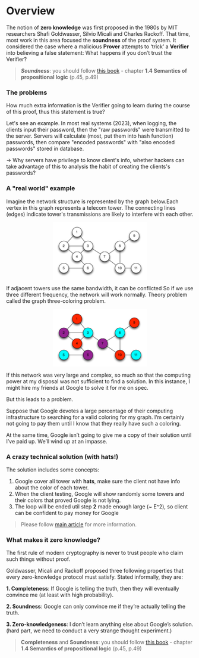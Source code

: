 # Overview

The notion of **zero knowledge** was first proposed in the 1980s by MIT researchers Shafi Goldwasser, Silvio Micali and Charles Rackoff. 
That time, most work in this area focused the **soundness** of the proof system. It considered the case where a malicious **Prover** attempts to ‘trick’ a **Verifier** into believing a false statement: What happens if you don’t trust the Verifier?

> ***Soundness***: you should follow [this book](https://www.amazon.com/Logic-Computer-Science-Modelling-Reasoning/dp/052154310X) - chapter **1.4 Semantics of propositional logic** (p.45, p.49)

### The problems

How much extra information is the Verifier going to learn during the course of this proof, thus this statement is true?

Let's see an example. In most real systems (2023), when logging, the clients input their password, then the "raw passwords" were transmitted to the server. Servers will calculate (most, put them into hash function) passwords, then compare "encoded passwords" with "also encoded passwords" stored in database.

-> Why servers have privilege to know client's info, whether hackers can take advantage of this to analysis the habit of creating the clients's passwords?
### A "real world" example

Imagine the network structure is represented by the graph below.Each vertex in this graph represents a telecom tower. The connecting lines (edges) indicate tower's transmissions are likely to interfere with each other.

<img src="./assets/telecom-towers.png" alt="Telecom Tower" style="width:50%; display: block; margin-left: auto;  margin-right: auto;">

If adjacent towers use the same bandwidth, it can be conflicted
So if we use three different frequency, the network will work normally. Theory problem called the graph three-coloring problem.

<img src="./assets/telecom-towers-colored.png" alt="Telecom Tower Colored" style="width:50%; display: block; margin-left: auto;  margin-right: auto;">

If this network was very large and complex, so much so that the computing power at my disposal was not sufficient to find a solution. In this instance, I might hire my friends at Google to solve it for me on spec.

But this leads to a problem.

Suppose that Google devotes a large percentage of their computing infrastructure to searching for a valid coloring for my graph. I’m certainly not going to pay them until I know that they really have such a coloring.

At the same time, Google isn’t going to give me a copy of their solution until I’ve paid up. We’ll wind up at an impasse.
### A crazy technical solution (with hats!)

The solution includes some concepts:

1. Google cover all tower with **hats**, make sure the client not have info about the color of each tower.
2. When the client testing, Google will show randomly some towers and their colors that proved Google is not lying.
3. The loop will be ended util step **2** made enough large (~ E^2), so client can be confident to pay money for Google

> Please follow [main article](https://blog.cryptographyengineering.com/2014/11/27/zero-knowledge-proofs-illustrated-primer/) 
for more information.

### What makes it **zero knowledge**?

The first rule of modern cryptography is never to trust people who claim such things without proof.

Goldwasser, Micali and Rackoff proposed three following properties that every zero-knowledge protocol must satisfy. Stated informally, they are:

**1. Completeness**: If Google is telling the truth, then they will eventually convince me (at least with high probability).

**2. Soundness**: Google can only convince me if they’re actually telling the truth.

**3. Zero-knowledgeness**: I don’t learn anything else about Google’s solution. (hard part, we need to conduct a very strange thought experiment.)

> **Completeness** and **Soundness**: you should follow [this book](https://www.amazon.com/Logic-Computer-Science-Modelling-Reasoning/dp/052154310X) - chapter **1.4 Semantics of propositional logic** (p.45, p.49)